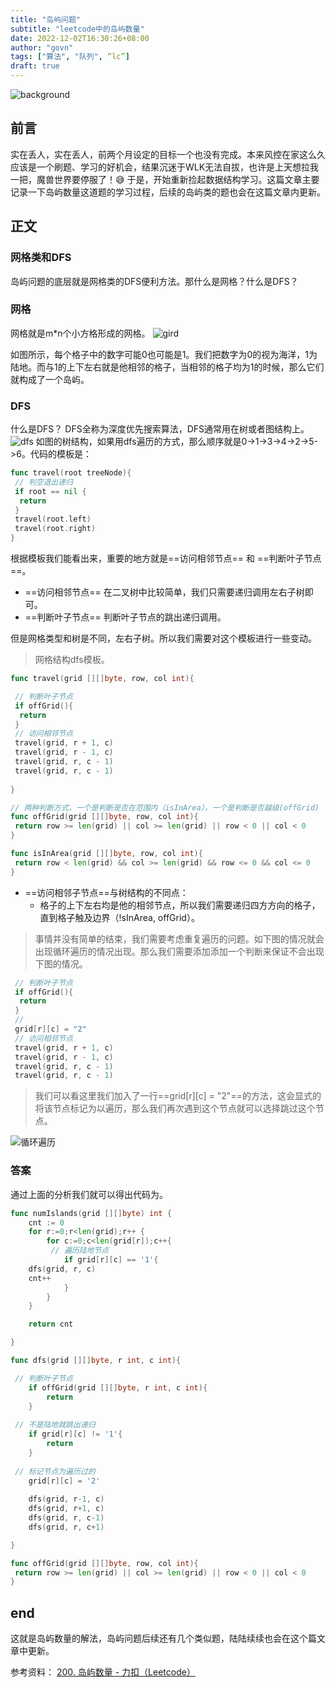 ```yaml
---
title: "岛屿问题"
subtitle: "leetcode中的岛屿数量"
date: 2022-12-02T16:30:26+08:00
author: "govn"
tags: ["算法", "队列", “lc”]
draft: true
---
```


![background](/blog/island-issue/bak.png "岛屿问题")
  
## 前言

 实在丢人，实在丢人，前两个月设定的目标一个也没有完成。本来风控在家这么久应该是一个刷题、学习的好机会，结果沉迷于WLK无法自拔，也许是上天想拉我一把，魔兽世界要停服了！:sweat_smile:
 于是，开始重新捡起数据结构学习。这篇文章主要记录一下岛屿数量这道题的学习过程，后续的岛屿类的题也会在这篇文章内更新。

## 正文

### 网格类和DFS

岛屿问题的底层就是网格类的DFS便利方法。那什么是网格？什么是DFS？

### 网格

网格就是m*n个小方格形成的网格。
![gird](/blog/island-issue/grid.jpg "网格")

如图所示，每个格子中的数字可能0也可能是1。我们把数字为0的视为海洋，1为陆地。而与1的上下左右就是他相邻的格子，当相邻的格子均为1的时候，那么它们就构成了一个岛屿。

### DFS

什么是DFS？
 DFS全称为深度优先搜索算法，DFS通常用在树或者图结构上。
![dfs](/blog/island-issue/dfs.png "DFS图解")
如图的树结构，如果用dfs遍历的方式，那么顺序就是0->1->3->4->2->5->6。代码的模板是：

``` go
func travel(root treeNode){
 // 判空退出递归
 if root == nil {
  return
 }
 travel(root.left)
 travel(root.right)
}
```

根据模板我们能看出来，重要的地方就是==访问相邻节点== 和 ==判断叶子节点==。

- ==访问相邻节点== 在二叉树中比较简单，我们只需要递归调用左右子树即可。
- ==判断叶子节点== 判断叶子节点的跳出递归调用。

但是网格类型和树是不同，左右子树。所以我们需要对这个模板进行一些变动。

>网格结构dfs模板。

```go
func travel(grid [][]byte, row, col int){

 // 判断叶子节点
 if offGrid(){
  return 
 }
 // 访问相邻节点
 travel(grid, r + 1, c)
 travel(grid, r - 1, c)
 travel(grid, r, c - 1)
 travel(grid, r, c - 1)
 
}

// 两种判断方式，一个是判断是否在范围内（isInArea），一个是判断是否越级(offGrid)
func offGrid(grid [][]byte, row, col int){
 return row >= len(grid) || col >= len(grid) || row < 0 || col < 0
}

func isInArea(grid [][]byte, row, col int){
 return row < len(grid) && col >= len(grid) && row <= 0 && col <= 0
}

```

- ==访问相邻子节点==与树结构的不同点：
  - 格子的上下左右均是他的相邻节点，所以我们需要递归四方方向的格子，直到格子触及边界（!sInArea, offGrid）。

 > 事情并没有简单的结束，我们需要考虑重复遍历的问题。如下图的情况就会出现循环遍历的情况出现。那么我们需要添加添加一个判断来保证不会出现下图的情况。
 >
``` go
 // 判断叶子节点
 if offGrid(){
  return 
 }
 // 
 grid[r][c] = "2"
 // 访问相邻节点
 travel(grid, r + 1, c)
 travel(grid, r - 1, c)
 travel(grid, r, c - 1)
 travel(grid, r, c - 1)
```

> 我们可以看这里我们加入了一行==grid[r][c] = "2"==的方法，这会显式的将该节点标记为以遍历，那么我们再次遇到这个节点就可以选择跳过这个节点。

![循环遍历](/blog/island-issue/circle_loop.jpg "循环遍历")

### 答案

通过上面的分析我们就可以得出代码为。

``` go
func numIslands(grid [][]byte) int {
    cnt := 0
    for r:=0;r<len(grid);r++ {
        for c:=0;c<len(grid[r]);c++{
         // 遍历陆地节点
            if grid[r][c] == '1'{
    dfs(grid, r, c)
    cnt++
            }
        }
    }

    return cnt

}

func dfs(grid [][]byte, r int, c int){

 // 判断叶子节点
    if offGrid(grid [][]byte, r int, c int){
        return
    }
    
 // 不是陆地就跳出递归
    if grid[r][c] != '1'{
        return
    }
    
 // 标记节点为遍历过的
    grid[r][c] = '2'
    
    dfs(grid, r-1, c)
    dfs(grid, r+1, c)
    dfs(grid, r, c-1)
    dfs(grid, r, c+1)

}

func offGrid(grid [][]byte, row, col int){
 return row >= len(grid) || col >= len(grid) || row < 0 || col < 0
}

```

## end

这就是岛屿数量的解法，岛屿问题后续还有几个类似题，陆陆续续也会在这个篇文章中更新。

参考资料： [200. 岛屿数量 - 力扣（Leetcode）](https://leetcode.cn/problems/number-of-islands/solutions/211211/dao-yu-lei-wen-ti-de-tong-yong-jie-fa-dfs-bian-li-/)
